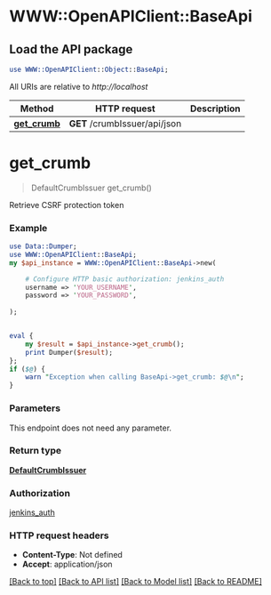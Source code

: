 # WWW::OpenAPIClient::BaseApi

## Load the API package
```perl
use WWW::OpenAPIClient::Object::BaseApi;
```

All URIs are relative to *http://localhost*

Method | HTTP request | Description
------------- | ------------- | -------------
[**get_crumb**](BaseApi.md#get_crumb) | **GET** /crumbIssuer/api/json | 


# **get_crumb**
> DefaultCrumbIssuer get_crumb()



Retrieve CSRF protection token

### Example
```perl
use Data::Dumper;
use WWW::OpenAPIClient::BaseApi;
my $api_instance = WWW::OpenAPIClient::BaseApi->new(

    # Configure HTTP basic authorization: jenkins_auth
    username => 'YOUR_USERNAME',
    password => 'YOUR_PASSWORD',
    
);


eval {
    my $result = $api_instance->get_crumb();
    print Dumper($result);
};
if ($@) {
    warn "Exception when calling BaseApi->get_crumb: $@\n";
}
```

### Parameters
This endpoint does not need any parameter.

### Return type

[**DefaultCrumbIssuer**](DefaultCrumbIssuer.md)

### Authorization

[jenkins_auth](../README.md#jenkins_auth)

### HTTP request headers

 - **Content-Type**: Not defined
 - **Accept**: application/json

[[Back to top]](#) [[Back to API list]](../README.md#documentation-for-api-endpoints) [[Back to Model list]](../README.md#documentation-for-models) [[Back to README]](../README.md)

